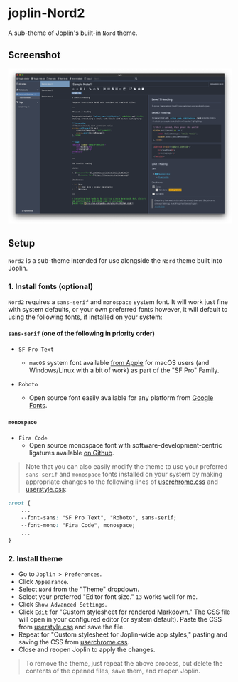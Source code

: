 # joplin-Nord2

A sub-theme of [Joplin](https://joplinapp.org/)'s built-in `Nord` theme.

## Screenshot

![Nord2.png](/img/Nord2.png)

## Setup

`Nord2` is a sub-theme intended for use alongside the `Nord` theme built into Joplin.

### 1. Install fonts (optional)

`Nord2` requires a `sans-serif` and `monospace` system font. It will work just fine with system defaults, or your own preferred fonts however, it will default to using the following fonts, if installed on your system:

#### `sans-serif` (one of the following in priority order)

* `SF Pro Text`
  * `macOS` system font available [from Apple](https://developer.apple.com/fonts/) for macOS users (and Windows/Linux with a bit of work) as part of the "SF Pro" Family.

* `Roboto`
  * Open source font easily available for any platform from [Google Fonts](https://fonts.google.com/specimen/Roboto).

#### `monospace`

* `Fira Code`
  * Open source monospace font with software-development-centric ligatures available [on Github](https://github.com/tonsky/FiraCode).

> Note that you can also easily modify the theme to use your preferred `sans-serif` and `monospace` fonts installed on your system by making appropriate changes to the following lines of [userchrome.css](/src/userchrome.css) and [userstyle.css](/src/userstyle.css):

```CSS
:root {
    ...
    --font-sans: "SF Pro Text", "Roboto", sans-serif;
    --font-mono: "Fira Code", monospace;
    ...
}
```

### 2. Install theme

* Go to `Joplin > Preferences`.
* Click `Appearance`.
* Select `Nord` from the "Theme" dropdown.
* Select your preferred "Editor font size." `13` works well for me.
* Click `Show Advanced Settings`.
* Click `Edit` for "Custom stylesheet for rendered Markdown." The CSS file will open in your configured editor (or system default). Paste the CSS from [userstyle.css](/src/userstyle.css) and save the file.
* Repeat for "Custom stylesheet for Joplin-wide app styles," pasting and saving the CSS from [userchrome.css](/src/userchrome.css).
* Close and reopen Joplin to apply the changes.

> To remove the theme, just repeat the above process, but delete the contents of the opened files, save them, and reopen Joplin.
